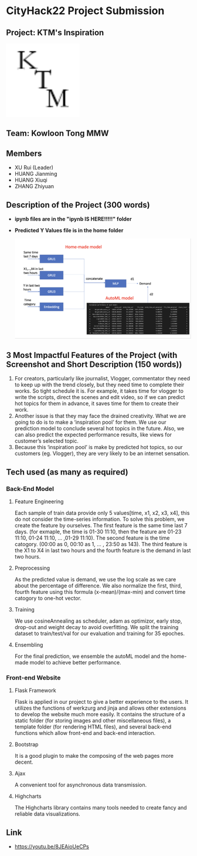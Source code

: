 # CityHack22 Project Submission
## Project: KTM's Inspiration
<img src="static/favicon.png" width="200" alt="project_logo"/>

## Team: Kowloon Tong MMW
## Members
- XU Rui (Leader)
- HUANG Jianming
- HUANG Xiuqi
- ZHANG Zhiyuan

## Description of the Project (300 words)

+ **ipynb files are in the "ipynb IS HERE!!!!!" folder**

+ **Predicted Y Values file is in the home folder**

  ![model](static/model.png)

## 3 Most Impactful Features of the Project (with Screenshot and Short Description (150 words))
1. For creators, particularly like journalist, Vlogger, commentator they need to keep up with the trend closely, but they need time to complete their works. So tight schedule it is. For example, it takes time for vlogger to write the scripts, direct the scenes and edit video, so if we can predict hot topics for them in advance, it saves time for them to create their work.
2. Another issue is that they may face the drained creativity. What we are going to do is to make a ‘inspiration pool’ for them. We use our prediction model to conclude several hot topics in the future. Also, we can also predict the expected performance results, like views for customer’s selected topic.
3. Because this ‘inspiration pool’ is make by predicted hot topics, so our customers (eg. Vlogger), they are very likely to be an internet sensation.

## Tech used (as many as required)
### Back-End Model

1. Feature Engineering

   Each sample of train data provide only 5 values[time, x1, x2, x3, x4], this do not consider the time-series information. To solve this problem, we create the feature by ourselves. The first feature is the same time last 7 days. (for exmaple, the time is 01-30 11:10, then the feature are 01-23 11:10,  01-24 11:10, ... ,01-29 11:10). The second feature is the time catogory. (00:00 as 0, 00:10 as 1, ... , 23:50 as 143). The third feature is the X1 to X4 in last two hours and the fourth feature is the demand in last two hours.

2. Preprocessing

   As the predicted value is demand, we use the log scale as we care about the percentage of difference. We also normalize the first, third, fourth feature using this formula (x-mean)/(max-min) and convert time catogory to one-hot vector.

3. Training

   We use cosineAnnealing as scheduler, adam as optimizor, early stop, drop-out and weight decay to avoid overfitting. We split the training dataset to train/test/val for our evaluation and training for 35 epoches.

4. Ensembling

   For the final prediction, we ensemble the autoML model and the home-made model to achieve better performance.

### Front-end Website

1. Flask Framework

   Flask is applied in our project to give a better experience to the users. It utilizes the functions of werkzurg and jinja and allows other extensions to develop the website much more easily. It contains the structure of a static folder (for storing images and other miscellaneous files), a template folder (for rendering HTML files), and several back-end functions which allow front-end and back-end interaction.

2. Bootstrap

   It is a good plugin to make the composing of the web pages more decent.

3. Ajax

   A convenient tool for asynchronous data transmission.

4. Highcharts

   The Highcharts library contains many tools needed to create fancy and reliable data visualizations.



## Link
- https://youtu.be/8JEAioUeCPs
